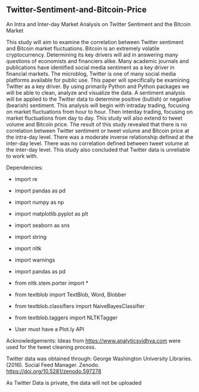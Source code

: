 ## Twitter-Sentiment-and-Bitcoin-Price

An Intra and Inter-day Market Analysis on Twitter Sentiment and the Bitcoin Market

This study will aim to examine the correlation between Twitter sentiment and Bitcoin market fluctuations. Bitcoin is an extremely volatile cryptocurrency. Determining its key drivers will aid in answering many questions of economists and financiers alike. Many academic journals and publications have identified social media sentiment as a key driver in financial markets. The microblog, Twitter is one of many social media platforms available for public use. This paper will specifically be examining Twitter as a key driver. By using primarily Python and Python packages we will be able to clean, analyze and visualize the data.  A sentiment analysis will be applied to the Twitter data to determine positive (bullish) or negative (bearish) sentiment. This analysis will begin with intraday trading, focusing on market fluctuations from hour to hour. Then interday trading, focusing on market fluctuations from day to day. This study will also extend to tweet volume and Bitcoin price. The result of this study revealed that there is no correlation between Twitter sentiment or tweet volume and Bitcoin price at the intra-day level. There was a moderate inverse relationship defined at the inter-day level. There was no correlation defined between tweet volume at the inter-day level. This study also concluded that Twitter data is unreliable to work with.

Dependencies:

- import re
- import pandas as pd 
- import numpy as np 
- import matplotlib.pyplot as plt 
- import seaborn as sns
- import string
- import nltk 
- import warnings 
- import pandas as pd
- from nltk.stem.porter import *
- from textblob import TextBlob, Word, Blobber
- from textblob.classifiers import NaiveBayesClassifier
- from textblob.taggers import NLTKTagger

- User must have a Plot.ly API

Acknowledgements: 
Ideas from https://www.analyticsvidhya.com were used for the tweet cleaning process. 

Twitter data was obtained through: 
George Washington University Libraries. (2016). Social Feed Manager. Zenodo. https://doi.org/10.5281/zenodo.597278

As Twitter Data is private, the data will not be uploaded
